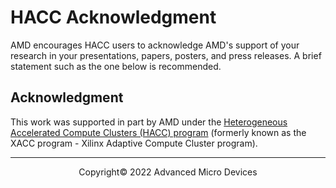# HACC Acknowledgment

AMD encourages HACC users to acknowledge AMD's support of your research in your
presentations, papers, posters, and press releases. A brief statement such as the one below is
recommended.

## Acknowledgment

This work was supported in part by AMD under the [Heterogeneous Accelerated Compute Clusters (HACC) program](https://www.xilinx.com/support/university/XUP-XACC.html) (formerly known as the XACC program - Xilinx Adaptive Compute Cluster program).

---------------------------------------
<p align="center">Copyright&copy; 2022 Advanced Micro Devices</p>